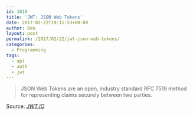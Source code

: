 ```yaml
---
id: 1010
title: 'JWT: JSON Web Tokens'
date: 2017-02-22T19:11:53+00:00
author: Ben
layout: post
permalink: /2017/02/22/jwt-json-web-tokens/
categories:
  - Programming
tags:
  - api
  - auth
  - jwt
---
```

> JSON Web Tokens are an open, industry standard RFC 7519 method for representing claims securely between two parties.

Source: _[JWT.IO](https://jwt.io/)_